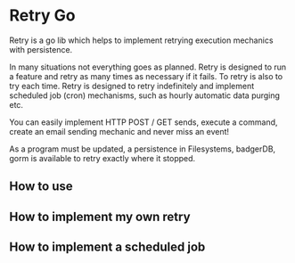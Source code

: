 # Retry Go

Retry is a go lib  which helps to implement retrying execution mechanics with persistence.


In many situations not everything goes as planned. Retry is designed to run a feature and retry as many times as necessary if it fails.
To retry is also to try each time. Retry is designed to retry indefinitely and implement scheduled job (cron) mechanisms, such as hourly automatic data purging etc.


You can easily implement HTTP POST / GET sends, execute a command, create an email sending mechanic and never miss an event!

As a program must be updated, a persistence in Filesystems, badgerDB, gorm is available to retry exactly where it stopped.

## How to use

## How to implement my own retry

## How to implement a scheduled job